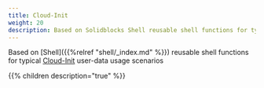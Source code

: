 ```yaml
---
title: Cloud-Init
weight: 20
description: Based on Solidblocks Shell reusable shell functions for typical Cloud-Init usage scenarios
---
```


Based on [Shell]({{%relref "shell/_index.md" %}}) reusable shell functions for typical [Cloud-Init](https://cloudinit.readthedocs.io/en/latest/) user-data usage scenarios

{{% children description="true" %}}
